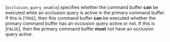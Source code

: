 [`occlusion_query_enable`] specifies whether the command buffer  **can**  be
executed while an occlusion query is active in the primary command
buffer.
If this is [`TRUE`], then this command buffer  **can**  be executed
whether the primary command buffer has an occlusion query active or not.
If this is [`FALSE`], then the primary command buffer  **must**  not
have an occlusion query active.